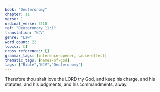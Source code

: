```yaml
---
book: "Deuteronomy"
chapter: 11
verse: 1
ordinal_verse: 5210
ref: "Deuteronomy 11:1"
translation: "KJV"
genre: "Law"
word_count: 22
topics: []
cross_references: []
grammar_tags: [inference-opener, cause-effect]
thematic_tags: [names-of-god]
tags: ["Bible","KJV","Deuteronomy"]
---
```

Therefore thou shalt love the LORD thy God, and keep his charge, and his statutes, and his judgments, and his commandments, alway.
